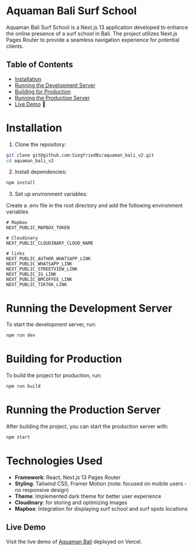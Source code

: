 # Aquaman Bali Surf School

Aquaman Bali Surf School is a Next.js 13 application developed to enhance the online presence of a surf school in Bali. The project utilizes Next.js Pages Router to provide a seamless navigation experience for potential clients.

## Table of Contents
- [Installation](#installation)
- [Running the Development Server](#running-the-development-server)
- [Building for Production](#building-for-production)
- [Running the Production Server](#running-the-production-server)
- [Live Demo](#live-demo) 🚀

# Installation

1. Clone the repository:
```bash
git clone git@github.com:SiegfriedBz/aquaman_bali_v2.git
cd aquaman_bali_v2
```

2. Install dependencies:
```bash
npm install
```

3. Set up environment variables:

Create a .env file in the root directory and add the following environment variables
    
    # Mapbox
    NEXT_PUBLIC_MAPBOX_TOKEN
    
    # Cloudinary
    NEXT_PUBLIC_CLOUDINARY_CLOUD_NAME
    
    # links
    NEXT_PUBLIC_AUTHOR_WHATSAPP_LINK
    NEXT_PUBLIC_WHATSAPP_LINK
    NEXT_PUBLIC_STREETVIEW_LINK
    NEXT_PUBLIC_IG_LINK
    NEXT_PUBLIC_BMCOFFEE_LINK
    NEXT_PUBLIC_TIKTOK_LINK
    
# Running the Development Server
To start the development server, run:

```bash
npm run dev
  ```

# Building for Production
To build the project for production, run:

```bash
npm run build
```

# Running the Production Server
After building the project, you can start the production server with:

```bash
npm start
```

# Technologies Used

- **Framework**: React, Next.js 13 Pages Router
- **Styling**: Tailwind CSS, Framer Motion (note: focused on mobile users - no responsive design)
- **Theme**: Implemented dark theme for better user experience
- **Cloudinary**: for storing and optimizing images
- **Mapbox**: Integration for displaying surf school and surf spots locations

  
## Live Demo
Visit the live demo of [Aquaman Bali](https://aquaman-bali-surf-school.vercel.app/) deployed on Vercel.
